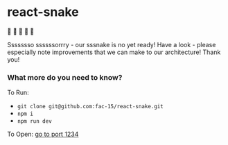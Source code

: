 # react-snake
🐍 🐍 🐍 🐍 🐍

Ssssssso ssssssorrry - our sssnake is no yet ready!
Have a look - please especially note improvements that we can make to our architecture!
Thank you!

### What more do you need to know?

To Run:
- `git clone git@github.com:fac-15/react-snake.git`
- `npm i`
- `npm run dev`

To Open:
[go to port 1234](http://localhost:1234/)
